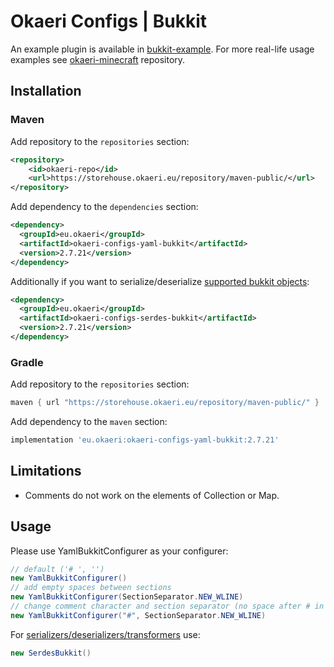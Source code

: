 # Okaeri Configs | Bukkit

An example plugin is available in [bukkit-example](https://github.com/OkaeriPoland/okaeri-configs/tree/master/yaml-bukkit-example).
For more real-life usage examples see [okaeri-minecraft](https://github.com/OkaeriPoland/okaeri-minecraft) repository.

## Installation
### Maven
Add repository to the `repositories` section:
```xml
<repository>
    <id>okaeri-repo</id>
    <url>https://storehouse.okaeri.eu/repository/maven-public/</url>
</repository>
```
Add dependency to the `dependencies` section:
```xml
<dependency>
  <groupId>eu.okaeri</groupId>
  <artifactId>okaeri-configs-yaml-bukkit</artifactId>
  <version>2.7.21</version>
</dependency>
```
Additionally if you want to serialize/deserialize [supported bukkit objects](https://github.com/OkaeriPoland/okaeri-configs/tree/master/serdes-bukkit):
```xml
<dependency>
  <groupId>eu.okaeri</groupId>
  <artifactId>okaeri-configs-serdes-bukkit</artifactId>
  <version>2.7.21</version>
</dependency>
```
### Gradle
Add repository to the `repositories` section:
```groovy
maven { url "https://storehouse.okaeri.eu/repository/maven-public/" }
```
Add dependency to the `maven` section:
```groovy
implementation 'eu.okaeri:okaeri-configs-yaml-bukkit:2.7.21'
```

## Limitations
- Comments do not work on the elements of Collection or Map.

## Usage

Please use YamlBukkitConfigurer as your configurer:
```java
// default ('# ', '')
new YamlBukkitConfigurer()
// add empty spaces between sections
new YamlBukkitConfigurer(SectionSeparator.NEW_WLINE)
// change comment character and section separator (no space after # in comments, empty newlines)
new YamlBukkitConfigurer("#", SectionSeparator.NEW_WLINE)
```
For [serializers/deserializers/transformers](https://github.com/OkaeriPoland/okaeri-configs/tree/master/serdes-bukkit) use:
```java
new SerdesBukkit()
```
